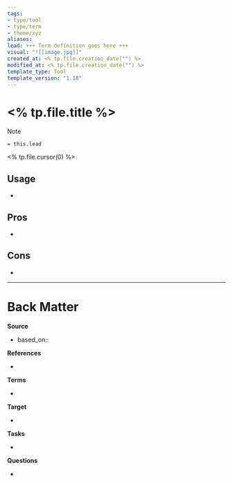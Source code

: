 ```yaml
---
tags: 
- type/tool
- type/term
- theme/xyz
aliases: 
lead: +++ Term definition goes here +++
visual: "![[image.jpg]]"
created_at: <% tp.file.creation_date("") %>
modified_at: <% tp.file.creation_date("") %>
template_type: Tool
template_version: "1.18"
---
```


# <% tp.file.title %>

<!-- Short description of TOOL goes here -->

> [!Note]
> `= this.lead`

<% tp.file.cursor(0) %>

## Usage
<!-- Why I am using this tool? The use case -->
- 


## Pros
-  


## Cons
- 

---
# Back Matter

**Source**
<!-- Always keep a link to the source- --> 
- based_on:: 

**References**
<!-- Links to pages not referenced in the content. -->
- 

**Terms**
<!-- Links to definition pages. -->
- 

**Target**
<!-- Link to project note or externaly published content. -->
- 

**Tasks**
<!-- What remains to be done with this note? --> 
- 

**Questions**
<!-- What remains for you to consider? --> 
- 
